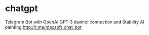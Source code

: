 # chatgpt

Telegram Bot with OpenAI GPT-3 davinci connection and Stability AI painting
http://t.me/maxsoft_chat_bot
